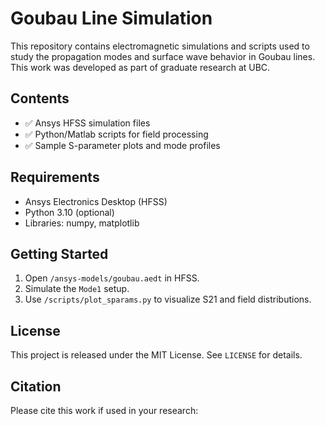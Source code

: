 # Goubau Line Simulation

This repository contains electromagnetic simulations and scripts used to study the propagation modes and surface wave behavior in Goubau lines. This work was developed as part of graduate research at UBC.

## Contents
- ✅ Ansys HFSS simulation files
- ✅ Python/Matlab scripts for field processing
- ✅ Sample S-parameter plots and mode profiles

## Requirements
- Ansys Electronics Desktop (HFSS)
- Python 3.10 (optional)
- Libraries: numpy, matplotlib

## Getting Started
1. Open `/ansys-models/goubau.aedt` in HFSS.
2. Simulate the `Mode1` setup.
3. Use `/scripts/plot_sparams.py` to visualize S21 and field distributions.

## License
This project is released under the MIT License. See `LICENSE` for details.

## Citation
Please cite this work if used in your research:
